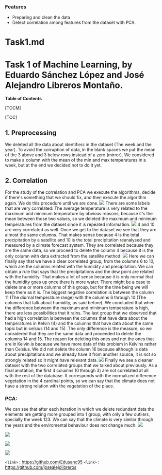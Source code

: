 ### Features

- Preparing and clean the data
- Detect correlation among features from the dataset with PCA.

# Task1.md
# Task 1 of Machine Learning, by Eduardo Sánchez López and José Alejandro Libreros Montaño.



**Table of Contents**

[TOCM]

[TOC]


## 1. Preprocessing
We deleted all the data about identifiers in the dataset (The week and the year).
To avoid the corruption of data, in the blank spaces we put the mean of the 3 above and 3 below rows instead of a zero (mirror).
We considered to make a column with the mean of the min and max temperatures in a week, but at the end we decided not to do it yet.
## 2. Correlation
For the study of the correlation and PCA we execute the algorithms, decide if there's something that we should fix, and then execute the algorithm again. We do this procedure until we are done.
![](https://raw.githubusercontent.com/Edusanc95/MachineLearning/master/Task1/images/correlation.png)
There are some labels that are very correlated: The average temperature is very related to the maximum and minimum temperature by obvious reasons, because it's the mean between those two values, so we deleted the maximum and minimum temperatures from the dataset since it is repeated information.
![](https://raw.githubusercontent.com/Edusanc95/MachineLearning/master/Task1/images/correlation2.png)
4 and 10 are very correlated as well. Once we get to the dataset we see that they are almost the same columns. That makes sense because 4 is the total precipitation by a satellite and 10 is the total precipitation reanalysed and measured by a climate forecast system. They are correlated because they are the same data, so we proceed to delete the column 4 because it is the only column with data extracted from the satellite method.
![](https://raw.githubusercontent.com/Edusanc95/MachineLearning/master/Task1/images/correlation3.png)
Here we can finally say that we have a clear correlated group, from the columns 6 to 10, which are the columns related with the humidity and precipitation. We can obtain a rule that says that the precipitations and the dew point are related with the humidity. That makes a lot of sense because it is only normal that the humidity goes up once there is more water. There might be a case to delete one or more columns of this group, but for the time being we will keep them as it is.
The biggest negative correlation is between the column 11 (The diurnal temperature range) with the columns 6 through 10 (The columns that talk about humidity, as said before). We concluded that when the difference between the maximum and minimum temperature is high, there are less possibilities that it rains. The last group that we observed that had a high correlation is between the columns that have data about the temperatures in Kelvin (4) and the columns that have data about the same topic but in celsius (14 and 15). The only difference is the measure, so we considered that they are the same data and proceeded to delete the columns 14 and 15. The reason for deleting this ones and not the ones that are in Kelvin is because we have more data of this problem in Kelvins rather than Celsius.
We did not delete the column 16 because although is data about precipitations and we already have it from another source, it is not so strongly related so it might have relevant data.
![](https://raw.githubusercontent.com/Edusanc95/MachineLearning/master/Task1/images/correlation4.png)
Finally we see a cleaner dataset with the two correlated groups that we talked about previously.
As a final anotation, the first 4 columns (0 through 3) are not correlated at all with the rest of the database. It corresponds with the normalized difference vegetation in the 4 cardinal points, so we can say that the climate does not have a strong relation with the vegetation of the place.
### PCA:
We can see that after each iteration in which we delete redundant data the elements are getting more grouped into 1 group, with only a few outliers, specially the week 123. We can say that the climate is very similar through the years and the enviromental behaviour does not change much.
![](https://raw.githubusercontent.com/Edusanc95/MachineLearning/master/Task1/images/first-iteration.png)

![](https://raw.githubusercontent.com/Edusanc95/MachineLearning/master/Task1/images/second-iteration.png)

![](https://raw.githubusercontent.com/Edusanc95/MachineLearning/master/Task1/images/third-iteration.png)

![](https://raw.githubusercontent.com/Edusanc95/MachineLearning/master/Task1/images/fourth-iteration.png)


`<link>` : <https://github.com/Edusanc95>
`<link>` : <https://github.com/josealejolibreros>


